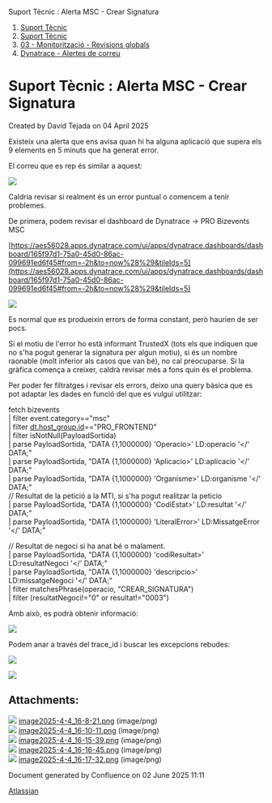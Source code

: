 Suport Tècnic : Alerta MSC - Crear Signatura  

1.  [Suport Tècnic](index.md)
2.  [Suport Tècnic](13893782.md)
3.  [03 - Monitorització - Revisions globals](26313327.md)
4.  [Dynatrace - Alertes de correu](Dynatrace---Alertes-de-correu_128647310.md)

Suport Tècnic : Alerta MSC - Crear Signatura
============================================

Created by David Tejada on 04 April 2025

Existeix una alerta que ens avisa quan hi ha alguna aplicació que supera els 9 elements en 5 minuts que ha generat error.

  

El correu que es rep és similar a aquest:

  

![](attachments/128647320/128647321.png)

  

Caldria revisar si realment és un error puntual o comencem a tenir problemes.

  

De primera, podem revisar el dashboard de Dynatrace → PRO Bizevents MSC

  

  

[https://aes56028.apps.dynatrace.com/ui/apps/dynatrace.dashboards/dashboard/165f97d1-75a0-45d0-86ac-099691ed6f45#from=-2h&to=now%28%29&tileIds=5](https://aes56028.apps.dynatrace.com/ui/apps/dynatrace.dashboards/dashboard/165f97d1-75a0-45d0-86ac-099691ed6f45#from=-2h&to=now%28%29&tileIds=5)

  

![](attachments/128647320/128647322.png)

  

Es normal que es produeixin errors de forma constant, però haurien de ser pocs.

  

Si el motiu de l'error ho està informant TrustedX (tots els que indiquen que no s'ha pogut generar la signatura per algun motiu), si és un nombre raonable (molt inferior als casos que van bé), no cal preocuparse. Si la gràfica comença a creixer, caldrà revisar més a fons quin és el problema.

  

Per poder fer filtratges i revisar els errors, deixo una query bàsica que es pot adaptar les dades en funció del que es vulgui utilitzar:

  

fetch bizevents  
| filter event.category=="msc"  
| filter [dt.host\_group.id](http://dt.host_group.id)\=="PRO\_FRONTEND"  
| filter isNotNull(PayloadSortida)  
| parse PayloadSortida, "DATA {1,1000000} 'Operacio>' LD:operacio '</' DATA;"  
| parse PayloadSortida, "DATA {1,1000000} 'Aplicacio>' LD:aplicacio '</' DATA;"  
| parse PayloadSortida, "DATA {1,1000000} 'Organisme>' LD:organisme '</' DATA;"  
// Resultat de la petició a la MTI, si s'ha pogut realitzar la peticio  
| parse PayloadSortida, "DATA {1,1000000} 'CodiEstat>' LD:resultat '</' DATA;"  
| parse PayloadSortida, "DATA {1,1000000} 'LiteralError>' LD:MissatgeError '</' DATA;"

// Resultat de negoci si ha anat bé o malament.  
| parse PayloadSortida, "DATA {1,1000000} 'codiResultat>' LD:resultatNegoci '</' DATA;"  
| parse PayloadSortida, "DATA {1,1000000} 'descripcio>' LD:missatgeNegoci '</' DATA;"  
| filter matchesPhrase(operacio, "CREAR\_SIGNATURA")  
| filter (resultatNegoci!="0" or resultat!="0003")

Amb això, es podrà obtenir informació:

![](attachments/128647320/128647323.png)

Podem anar a través del trace\_id i buscar les excepcions rebudes:

![](attachments/128647320/128647324.png)

![](attachments/128647320/128647325.png)

Attachments:
------------

![](images/icons/bullet_blue.gif) [image2025-4-4\_16-8-21.png](attachments/128647320/128647321.png) (image/png)  
![](images/icons/bullet_blue.gif) [image2025-4-4\_16-10-11.png](attachments/128647320/128647322.png) (image/png)  
![](images/icons/bullet_blue.gif) [image2025-4-4\_16-15-39.png](attachments/128647320/128647323.png) (image/png)  
![](images/icons/bullet_blue.gif) [image2025-4-4\_16-16-45.png](attachments/128647320/128647324.png) (image/png)  
![](images/icons/bullet_blue.gif) [image2025-4-4\_16-17-32.png](attachments/128647320/128647325.png) (image/png)  

Document generated by Confluence on 02 June 2025 11:11

[Atlassian](http://www.atlassian.com/)